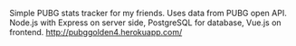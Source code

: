 Simple PUBG stats tracker for my friends. Uses data from PUBG open API. Node.js with Express on server side, PostgreSQL for database, Vue.js on frontend.
http://pubggolden4.herokuapp.com/
